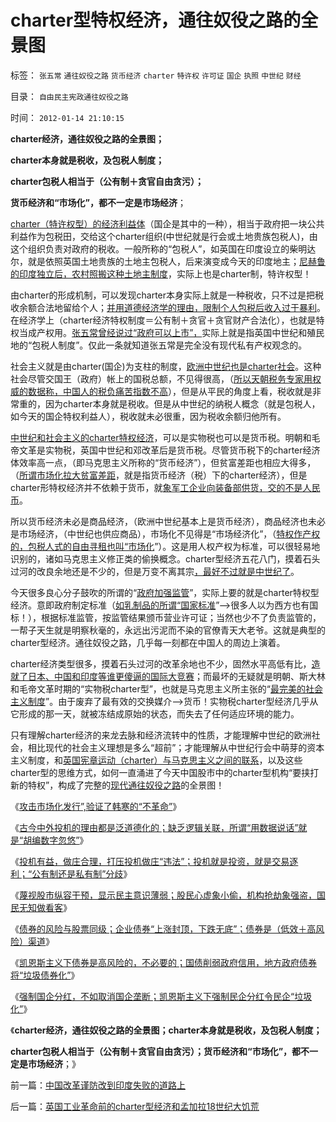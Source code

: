 # charter型特权经济，通往奴役之路的全景图

标签： `张五常` `通往奴役之路` `货币经济` `charter` `特许权` `许可证` `国企` `执照` `中世纪` `财经` 

目录： `自由民主宪政通往奴役之路`

时间： `2012-01-14 21:10:15`

**charter经济，通往奴役之路的全景图；**

**charter本身就是税收，及包税人制度；**

**charter包税人相当于（公有制＋贪官自由贪污）；**

**货币经济和“市场化”，都不一定是市场经济**；

[charter（特许权型）的经济利益体](../../../2012/1/10/民间理财资本流动（储蓄资金股市投资实体经济投资）.md)（国企是其中的一种），相当于政府把一块公共利益作为包税田，交给这个charter组织(中世纪就是行会或土地贵族包税人)，由这个组织负责对政府的税收。一般所称的“包税人”，如英国在印度设立的柴明达尔，就是依照英国土地贵族的土地主包税人，后来演变成今天的印度地主；[尼赫鲁的印度独立后，农村照搬这种土地主制度](../../../2011/12/23/饥荒与公有制相伴随；中世纪特权经济瓦解过程中的饥荒成因；.md)，实际上也是charter制，特许权型！

由charter的形成机制，可以发现charter本身实际上就是一种税收，只不过是把税收余额合法地留给个人；[并用道德经济学的理由，限制个人包税后收入过于暴利](../../../2011/12/24/投机是商业所必须，赌博提示特权经济仍存；.md)。在经济学上（charter经济特权制度＝公有制＋贪官＋贪官财产合法化），也就是特权当成产权用。[张五常曾经说过“政府可以上市”，](../../../2008/1/12/张五常教授极端无知的错误：把县政府打包上市.md)实际上就是指英国中世纪和殖民地的“包税人制度”。仅此一条就知道张五常是完全没有现代私有产权观念的。

社会主义就是由charter(国企)为支柱的制度，[欧洲中世纪也是charter社会](../../../2011/12/22/中世纪行会是“生产者民主”制度.md)。这种社会尽管交国王（政府）帐上的国税总额，不见得很高，（[所以天朝税务专家用权威的数据称，中国人的税负痛苦指数不高](../../../2010/10/2/税负轻还是重？纳税还是保护费？.md)），但是从平民的角度上看，税收就是非常重的，因为charter本身就是税收。但是从中世纪的纳税人概念（就是包税人，如今天的国企特权利益人），税收就未必很重，因为税收余额归他所有。

[中世纪和社会主义的charter特权经济](../../../2011/12/18/宪章不是宪法，中世纪的特权，特许权，charter.md)，可以是实物税也可以是货币税。明朝和毛帝文革是实物税，英国中世纪和邓改革后是货币税。尽管货币税下的charter经济体效率高一点，（即马克思主义所称的“货币经济”），但贫富差距也相应大得多，（[所谓市场化拉大贫富差距](../../../2010/3/5/我国的贫富差距是历史上最小并在继续缩小.md)，就是指货币经济（税）下的charter经济），但是charter形特权经济并不依赖于货币，就[象军工企业向装备部供货，交的不是人民币](../../../2011/11/5/国企名“企”不是企业，国企是国防单位.md)。

所以货币经济未必是商品经济，（欧洲中世纪基本上是货币经济），商品经济也未必是市场经济，（中世纪也供应商品），市场化不见得是“市场经济化”，（[特权作产权的，包税人式的自由寻租也叫“市场化](../../../2009/7/31/特权的经济学含义及利益演绎.md)”）。这是用人权产权为标准，可以很轻易地识别的，诸如马克思主义修正类的偷换概念。charter型经济五花八门，摸着石头过河的改良余地还是不少的，但是万变不离其宗[，最好不过就是中世纪了](../../../2011/2/3/马克思早就向（短缺原理＋边际原理）彻底投降了.md)。

今天很多良心分子鼓吹的所谓的“[政府加强监管](../../../2011/9/19/鱼精蛋白，监管的恶果,用万能的监管“纠正”.md)”，实际上要的就是charter特权型经济。意即政府制定标准（[如乳制品的所谓“国家标准](../../../2011/6/28/广州乳业有良心的奸商.md)”——>很多人以为西方也有国标！），根据标准监管，按监管结果颁币营业许可证；当然也少不了负责监管的，一帮子天生就是明察秋毫的，永远出污泥而不染的官僚青天大老爷。这就是典型的charter型经济。通往奴役之路，几乎每一刻都在中国人的周边上演着。

charter经济类型很多，摸着石头过河的改革余地也不少，固然水平高低有比，[造就了日本、中国和印度等谁更傻逼的国际大竞赛](../../../2011/12/31/民主“死士”了解民主吗？中国和印度谁先走一步？.md)；而最坏的无疑就是明朝、斯大林和毛帝文革时期的“实物税charter型”，也就是马克思主义所主张的“[最完美的社会主义制度](../../../2011/12/20/工会现象导致行业垄断后衰退，最终令综合国力衰退.md)”。由于废弃了最有效的交换媒介——>货币！实物税charter型经济几乎从它形成的那一天，就被冻结成原始的状态，而失去了任何适应环境的能力。

只有理解charter经济的来龙去脉和经济流转中的性质，才能理解中世纪的欧洲社会，相比现代的社会主义理想是多么“超前”；才能理解从中世纪行会中萌芽的资本主义制度，和[英国宪章运动（charter）与马克思主义之间的联系](../../../2011/12/20/大宪章和宪章运动，工会和通往奴役之路.md)，以及这些charter型的思维方式，如何一直涌进了今天中国股市中的charter型机构“要挟打新的特权”，构成了完整的[现代通往奴役之路](../../../2011/12/14/人权私有制解放是艰辛的进程，“现代通往奴役之路”的转折点.md)的全景图！

《[攻击市场化发行”,验证了韩寒的“不革命”](../../../2012/1/12/“攻击市场化发行”,验证了韩寒的“不革命”.md)》

《[古今中外投机的理由都是泛道德化的；缺乏逻辑关联，所谓“用数据说话”就是“胡编数字忽悠”](../../../2012/1/13/指责投机的理由都是泛道德化的八股文.md)》

《[投机有益，做庄合理，打压投机做庄“违法”；投机就是投资，就是交易逐利；“公有制还是私有制”分歧](../../../2012/1/13/投机有益，做庄合理，打压投机做庄“违法”.md)》

《[蔑视股市纵容干预，显示民主意识薄弱；股民心虚象小偷，机构抢劫象强盗，国民无知做看客](../../../2012/1/13/股民心虚象小偷，机构抢劫象强盗，国民无知做看客；.md)》

《[债券的风险与股票同级；企业债券“上涨封顶，下跌无底”；债券是（低效＋高风险）渠道](../../../2012/1/13/证监会把股票当债券，打压导致大熊市；.md)》

《[凯恩斯主义下债券是高风险的，不必要的；国债削弱政府信用，地方政府债券将“垃圾债券化”](../../../2012/1/14/凯恩斯主义中“垃圾债券”的机理.md)》

《[强制国企分红，不如取消国企垄断；凯恩斯主义下强制民企分红令民企“垃圾化”](../../../2012/1/14/中国改革谨防改到印度失败的道路上.md)》

《**charter经济，通往奴役之路的全景图；charter本身就是税收，及包税人制度；**

**charter包税人相当于（公有制＋贪官自由贪污）；货币经济和“市场化”，都不一定是市场经济**；》



前一篇：[中国改革谨防改到印度失败的道路上](../../../2012/1/14/中国改革谨防改到印度失败的道路上.md)

后一篇：[英国工业革命前的charter型经济和孟加拉18世纪大饥荒](../../../2012/1/14/英国工业革命前的charter型经济和孟加拉18世纪大饥荒.md)